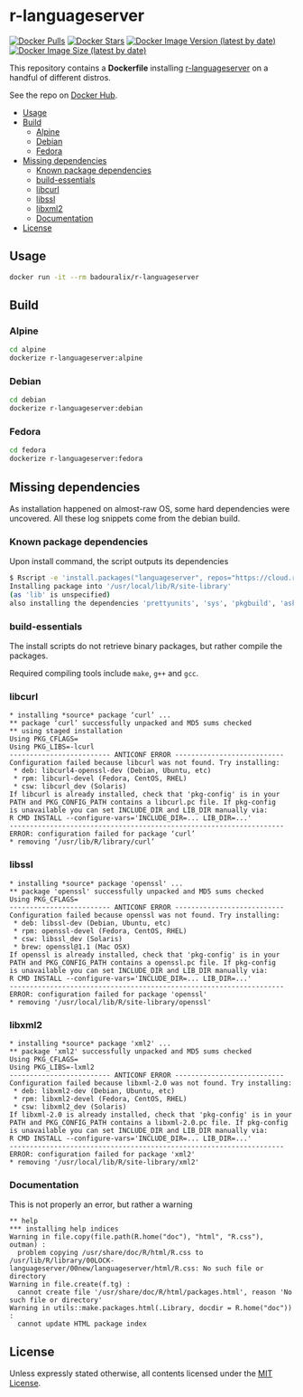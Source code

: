 # r-languageserver

[![Docker Pulls](https://img.shields.io/docker/pulls/badouralix/r-languageserver?label=pulls&logo=docker&logoColor=white)](https://hub.docker.com/r/badouralix/r-languageserver)
[![Docker Stars](https://img.shields.io/docker/stars/badouralix/r-languageserver?label=stars&logo=docker&logoColor=white)](https://hub.docker.com/r/badouralix/r-languageserver)
[![Docker Image Version (latest by date)](https://img.shields.io/docker/v/badouralix/r-languageserver?logo=docker&logoColor=white)](https://hub.docker.com/r/badouralix/r-languageserver)
[![Docker Image Size (latest by date)](https://img.shields.io/docker/image-size/badouralix/r-languageserver?label=size&logo=docker&logoColor=white)](https://hub.docker.com/r/badouralix/r-languageserver)

This repository contains a **Dockerfile** installing [r-languageserver](https://github.com/REditorSupport/languageserver) on a handful of different distros.

See the repo on [Docker Hub](https://hub.docker.com/r/badouralix/r-languageserver/).

- [Usage](#usage)
- [Build](#build)
  - [Alpine](#alpine)
  - [Debian](#debian)
  - [Fedora](#fedora)
- [Missing dependencies](#missing-dependencies)
  - [Known package dependencies](#known-package-dependencies)
  - [build-essentials](#build-essentials)
  - [libcurl](#libcurl)
  - [libssl](#libssl)
  - [libxml2](#libxml2)
  - [Documentation](#documentation)
- [License](#license)

## Usage

```bash
docker run -it --rm badouralix/r-languageserver
```

## Build

### Alpine

```bash
cd alpine
dockerize r-languageserver:alpine
```

### Debian

```bash
cd debian
dockerize r-languageserver:debian
```

### Fedora

```bash
cd fedora
dockerize r-languageserver:fedora
```

## Missing dependencies

As installation happened on almost-raw OS, some hard dependencies were uncovered. All these log snippets come from the debian build.

### Known package dependencies

Upon install command, the script outputs its dependencies

```bash
$ Rscript -e 'install.packages("languageserver", repos="https://cloud.r-project.org/")'
Installing package into '/usr/local/lib/R/site-library'
(as 'lib' is unspecified)
also installing the dependencies 'prettyunits', 'sys', 'pkgbuild', 'askpass', 'ps', 'lazyeval', 'remotes', 'ellipsis', 'evaluate', 'pkgload', 'praise', 'curl', 'mime', 'openssl', 'highr', 'markdown', 'stringr', 'yaml', 'Rcpp', 'fansi', 'utf8', 'vctrs', 'glue', 'R.methodsS3', 'R.oo', 'R.utils', 'lifecycle', 'pkgconfig', 'processx', 'assertthat', 'crayon', 'rprojroot', 'rex', 'cyclocomp', 'testthat', 'digest', 'rstudioapi', 'httr', 'knitr', 'htmltools', 'pillar', 'base64enc', 'backports', 'cli', 'magrittr', 'purrr', 'R.cache', 'rematch2', 'rlang', 'tibble', 'withr', 'xfun', 'callr', 'collections', 'desc', 'fs', 'jsonlite', 'lintr', 'R6', 'repr', 'stringi', 'styler', 'xml2', 'xmlparsedata'
```

### build-essentials

The install scripts do not retrieve binary packages, but rather compile the packages.

Required compiling tools include `make`, `g++` and `gcc`.

### libcurl

```text
* installing *source* package ‘curl’ ...
** package ‘curl’ successfully unpacked and MD5 sums checked
** using staged installation
Using PKG_CFLAGS=
Using PKG_LIBS=-lcurl
------------------------- ANTICONF ERROR ---------------------------
Configuration failed because libcurl was not found. Try installing:
 * deb: libcurl4-openssl-dev (Debian, Ubuntu, etc)
 * rpm: libcurl-devel (Fedora, CentOS, RHEL)
 * csw: libcurl_dev (Solaris)
If libcurl is already installed, check that 'pkg-config' is in your
PATH and PKG_CONFIG_PATH contains a libcurl.pc file. If pkg-config
is unavailable you can set INCLUDE_DIR and LIB_DIR manually via:
R CMD INSTALL --configure-vars='INCLUDE_DIR=... LIB_DIR=...'
--------------------------------------------------------------------
ERROR: configuration failed for package ‘curl’
* removing ‘/usr/lib/R/library/curl’
```

### libssl

```text
* installing *source* package 'openssl' ...
** package 'openssl' successfully unpacked and MD5 sums checked
Using PKG_CFLAGS=
------------------------- ANTICONF ERROR ---------------------------
Configuration failed because openssl was not found. Try installing:
 * deb: libssl-dev (Debian, Ubuntu, etc)
 * rpm: openssl-devel (Fedora, CentOS, RHEL)
 * csw: libssl_dev (Solaris)
 * brew: openssl@1.1 (Mac OSX)
If openssl is already installed, check that 'pkg-config' is in your
PATH and PKG_CONFIG_PATH contains a openssl.pc file. If pkg-config
is unavailable you can set INCLUDE_DIR and LIB_DIR manually via:
R CMD INSTALL --configure-vars='INCLUDE_DIR=... LIB_DIR=...'
--------------------------------------------------------------------
ERROR: configuration failed for package 'openssl'
* removing '/usr/local/lib/R/site-library/openssl'
```

### libxml2

```text
* installing *source* package 'xml2' ...
** package 'xml2' successfully unpacked and MD5 sums checked
Using PKG_CFLAGS=
Using PKG_LIBS=-lxml2
------------------------- ANTICONF ERROR ---------------------------
Configuration failed because libxml-2.0 was not found. Try installing:
 * deb: libxml2-dev (Debian, Ubuntu, etc)
 * rpm: libxml2-devel (Fedora, CentOS, RHEL)
 * csw: libxml2_dev (Solaris)
If libxml-2.0 is already installed, check that 'pkg-config' is in your
PATH and PKG_CONFIG_PATH contains a libxml-2.0.pc file. If pkg-config
is unavailable you can set INCLUDE_DIR and LIB_DIR manually via:
R CMD INSTALL --configure-vars='INCLUDE_DIR=... LIB_DIR=...'
--------------------------------------------------------------------
ERROR: configuration failed for package 'xml2'
* removing '/usr/local/lib/R/site-library/xml2'
```

### Documentation

This is not properly an error, but rather a warning

```text
** help
*** installing help indices
Warning in file.copy(file.path(R.home("doc"), "html", "R.css"), outman) :
  problem copying /usr/share/doc/R/html/R.css to /usr/lib/R/library/00LOCK-languageserver/00new/languageserver/html/R.css: No such file or directory
Warning in file.create(f.tg) :
  cannot create file '/usr/share/doc/R/html/packages.html', reason 'No such file or directory'
Warning in utils::make.packages.html(.Library, docdir = R.home("doc")) :
  cannot update HTML package index
```

## License

Unless expressly stated otherwise, all contents licensed under the [MIT License](https://github.com/badouralix/dockerfiles/blob/main/LICENSE).
